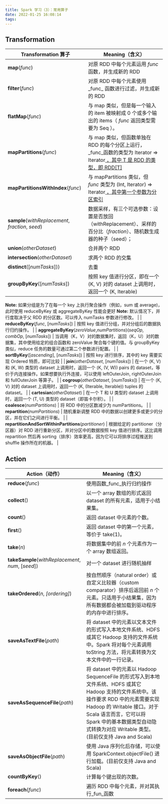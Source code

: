 ```yaml
---
title: Spark 学习（3）：常用算子
date: 2022-01-25 16:08:14
tags:
---
```

## Transformation
| **Transformation 算子** | **Meaning（含义）** |
| --- | --- |
| **map**(_func_) | 对原 RDD 中每个元素运用 _func_ 函数，并生成新的 RDD |
| **filter**(_func_) | 对原 RDD 中每个元素使用_func_ 函数进行过滤，并生成新的 RDD |
| **flatMap**(_func_) | 与 map 类似，但是每一个输入的 item 被映射成 0 个或多个输出的 items（ _func_ 返回类型需要为 Seq ）。 |
| **mapPartitions**(_func_) | 与 map 类似，但函数单独在 RDD 的每个分区上运行， _func_函数的类型为 Iterator<T> => Iterator<U> ，其中 T 是 RDD 的类型，即 RDD[T] |
| **mapPartitionsWithIndex**(_func_) | 与 mapPartitions 类似，但 _func_ 类型为 (Int, Iterator<T>) => Iterator<U> ，其中第一个参数为分区索引 |
| **sample**(_withReplacement_, _fraction_, _seed_) | 数据采样，有三个可选参数：设置是否放回（withReplacement）、采样的百分比（_fraction_）、随机数生成器的种子（seed）； |
| **union**(_otherDataset_) | 合并两个 RDD |
| **intersection**(_otherDataset_) | 求两个 RDD 的交集 |
| **distinct**([_numTasks_])) | 去重 |
| **groupByKey**([_numTasks_]) | 按照 key 值进行分区，即在一个 (K, V) 对的 dataset 上调用时，返回一个 (K, Iterable<V>)
**Note:** 如果分组是为了在每一个 key 上执行聚合操作（例如，sum 或 average)，此时使用 reduceByKey 或 aggregateByKey 性能会更好
**Note:** 默认情况下，并行度取决于父 RDD 的分区数。可以传入 numTasks 参数进行修改。 |
| **reduceByKey**(_func_, [_numTasks_]) | 按照 key 值进行分组，并对分组后的数据执行归约操作。 |
| **aggregateByKey**(_zeroValue_,_numPartitions_)(_seqOp_, _combOp_, [_numTasks_]) | 当调用（K，V）对的数据集时，返回（K，U）对的数据集，其中使用给定的组合函数和 zeroValue 聚合每个键的值。与 groupByKey 类似，reduce 任务的数量可通过第二个参数进行配置。 |
| **sortByKey**([_ascending_], [_numTasks_]) | 按照 key 进行排序，其中的 key 需要实现 Ordered 特质，即可比较 |
| **join**(_otherDataset_, [_numTasks_]) | 在一个 (K, V) 和 (K, W) 类型的 dataset 上调用时，返回一个 (K, (V, W)) pairs 的 dataset，等价于内连接操作。如果想要执行外连接，可以使用 leftOuterJoin, rightOuterJoin 和 fullOuterJoin 等算子。 |
| **cogroup**(_otherDataset_, [_numTasks_]) | 在一个 (K, V) 对的 dataset 上调用时，返回一个 (K, (Iterable<V>, Iterable<W>)) tuples 的 dataset。 |
| **cartesian**(_otherDataset_) | 在一个 T 和 U 类型的 dataset 上调用时，返回一个 (T, U) 类型的 dataset（即笛卡尔积）。 |
| **coalesce**(_numPartitions_) | 将 RDD 中的分区数减少为 numPartitions。 |
| **repartition**(_numPartitions_) | 随机重新调整 RDD 中的数据以创建更多或更少的分区，并在它们之间进行平衡。 |
| **repartitionAndSortWithinPartitions**(_partitioner_) | 根据给定的 partitioner（分区器）对 RDD 进行重新分区，并对分区中的数据按照 key 值进行排序。这比调用 repartition 然后再 sorting（排序）效率更高，因为它可以将排序过程推送到 shuffle 操作所在的机器。 |

## Action
| **Action（动作）** | **Meaning（含义）** |
| --- | --- |
| **reduce**(_func_) | 使用函数_func_执行归约操作 |
| **collect**() | 以一个 array 数组的形式返回 dataset 的所有元素，适用于小结果集。 |
| **count**() | 返回 dataset 中元素的个数。 |
| **first**() | 返回 dataset 中的第一个元素，等价于 take(1)。 |
| **take**(_n_) | 将数据集中的前 _n_ 个元素作为一个 array 数组返回。 |
| **takeSample**(_withReplacement_, _num_, [_seed_]) | 对一个 dataset 进行随机抽样 |
| **takeOrdered**(_n_, _[ordering]_) | 按自然顺序（natural order）或自定义比较器（custom comparator）排序后返回前 _n_ 个元素。只适用于小结果集，因为所有数据都会被加载到驱动程序的内存中进行排序。 |
| **saveAsTextFile**(_path_) | 将 dataset 中的元素以文本文件的形式写入本地文件系统、HDFS 或其它 Hadoop 支持的文件系统中。Spark 将对每个元素调用 toString 方法，将元素转换为文本文件中的一行记录。 |
| **saveAsSequenceFile**(_path_) | 将 dataset 中的元素以 Hadoop SequenceFile 的形式写入到本地文件系统、HDFS 或其它 Hadoop 支持的文件系统中。该操作要求 RDD 中的元素需要实现 Hadoop 的 Writable 接口。对于 Scala 语言而言，它可以将 Spark 中的基本数据类型自动隐式转换为对应 Writable 类型。(目前仅支持 Java and Scala) |
| **saveAsObjectFile**(_path_) | 使用 Java 序列化后存储，可以使用 SparkContext.objectFile() 进行加载。(目前仅支持 Java and Scala) |
| **countByKey**() | 计算每个键出现的次数。 |
| **foreach**(_func_) | 遍历 RDD 中每个元素，并对其执行_fun_函数 |

